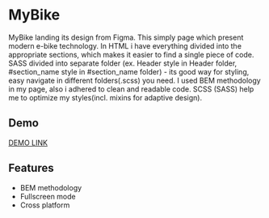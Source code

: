 
# MyBike

MyBike landing its design from Figma. This simply page which present modern e-bike technology. In HTML i have everything divided into the appropriate sections, which makes it easier to find a single piece of code. SASS divided into separate folder (ex. Header style in Header folder, #section_name style in #section_name folder) - its good way for styling, easy navigate in different folders(.scss) you need.
I used BEM methodology in my page, also i adhered to clean and readable code. SCSS (SASS) help me to optimize my styles(incl. mixins for adaptive design).


## Demo

[DEMO LINK](https://Vladyslav-amp.github.io/MyBike_landing/)

## Features

- BEM methodology
- Fullscreen mode
- Cross platform
